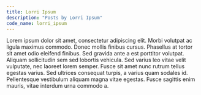 ```yaml
---
title: Lorri Ipsum
description: "Posts by Lorri Ipsum"
code_name: lorri_ipsum
---
```


Lorem ipsum dolor sit amet, consectetur adipiscing elit. Morbi volutpat ac ligula maximus commodo. Donec mollis finibus cursus. Phasellus at tortor sit amet odio eleifend finibus. Sed gravida ante a est porttitor volutpat. Aliquam sollicitudin sem sed lobortis vehicula. Sed varius leo vitae velit vulputate, nec laoreet lorem semper. Fusce sit amet nunc rutrum tellus egestas varius. Sed ultrices consequat turpis, a varius quam sodales id. Pellentesque vestibulum aliquam magna vitae egestas. Fusce sagittis enim mauris, vitae interdum urna commodo a.